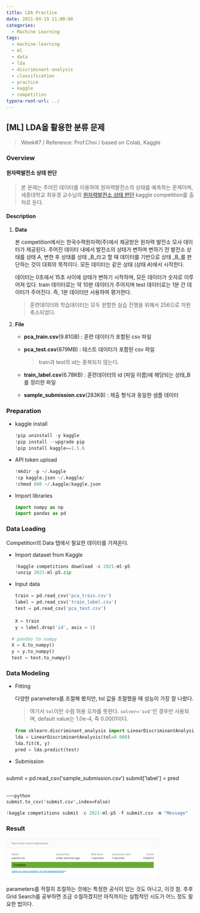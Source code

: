 ```yaml
---
title: LDA Practice
date: 2021-04-19 11:00:00
categories:
  - Machine Learning
tags:
  - machine-learning
  - ml
  - data
  - lda
  - discriminant-analysis
  - classification
  - practice
  - kaggle
  - competition
typora-root-url: ../
---
```




## [ML] LDA을 활용한 분류 문제

> Week#7 / Reference: Prof.Choi / based on Colab, Kaggle



### Overview

#### 원자력발전소 상태 판단

> 본 문제는 주어진 데이터를 이용하여 원자력발전소의 상태를 예측하는 문제이며, 세종대학교 최유경 교수님의 [원자력발전소 상태 판단](https://www.kaggle.com/c/2021-ml-p5/overview) kaggle competition를 출처로 둔다.

#### Description

1. **Data**

   본 competition에서는 한국수력원자력(주)에서 제공받은 원자력 발전소 모사 데이터가 제공된다. 주어진 데이터 내에서 발전소의 상태가 변하며 변하기 전 발전소 상태를 상태 _A_, 변한 후 상태를 상태 _B_라고 할 때 데이터를 기반으로 상태 _B_를 판단하는 것이 대회의 목적이다. 모든 데이터는 같은 상태 (상태 _A_)에서 시작한다.

   데이터는 0초에서 15초 사이에 상태가 변하기 시작하며, 모든 데이터가 숫자로 이루어져 있다. train 데이터로는 약 10분 데이터가 주어지며 test 데이터로는 1분 간 데이터가 주어진다. 즉, 1분 데이터만 사용하여 평가한다.

   > 훈련데이터와 학습데이터는 모두 원할한 실습 진행을 위해서 256으로 차원 축소되었다.

2. **File**

   - **pca_train.csv**(9.81GB) : 훈련 데이터가 포함된 csv 파일

   - **pca_test.csv**(879MB) : 테스트 데이터가 포함된 csv 파일

     > train과 test의 id는 중복되지 않는다.

   - **train_label.csv**(6.78KB) : 훈련데이터의 id (파일 이름)에 해당되는 상태_B를 정리한 파일
   - **sample_submission.csv**(283KB) : 제출 형식과 동일한 샘플 데이터



### Preparation

- kaggle install

  ~~~python
  !pip uninstall -y kaggle
  !pip install --upgrade pip
  !pip install kaggle==1.5.6
  ~~~

- API token upload

  ~~~python
  !mkdir -p ~/.kaggle
  !cp kaggle.json ~/.kaggle/
  !chmod 600 ~/.kaggle/kaggle.json
  ~~~

- Import libraries

  ~~~python
  import numpy as np
  import pandas as pd
  ~~~



### Data Loading

Competition의 Data 탭에서 필요한 데이터를 가져온다.

- Import dataset from Kaggle

  ~~~python
  !kaggle competitions download -c 2021-ml-p5
  !unzip 2021-ml-p5.zip
  ~~~

- Input data

  ~~~python
  train = pd.read_csv('pca_train.csv')
  label = pd.read_csv('train_label.csv')
  test = pd.read_csv('pca_test.csv')
  
  X = train
  y = label.drop('id', axis = 1)
  ~~~
  
~~~python
  # pandas to numpy
  X = X.to_numpy()
  y = y.to_numpy()
  test = test.to_numpy()
~~~


### Data Modeling

- Fitting

  다양한 parameters를 조절해 봤지만, tol 값을 조절했을 때 성능이 가장 잘 나왔다.

  > 여기서 `tol`이란 수렴 허용 오차를 뜻한다. `solver='svd'`인 경우만 사용되며, default value는 1.0e-4, 즉 0.0001이다.

  ~~~python
  from sklearn.discriminant_analysis import LinearDiscriminantAnalysis
  lda = LinearDiscriminantAnalysis(tol=0.008)
  lda.fit(X, y)
  pred = lda.predict(test)
  ~~~

- Submission

  ~~~python
submit = pd.read_csv('sample_submission.csv')
  submit['label'] = pred
  ~~~
  
  ~~~python
  submit.to_csv('submit.csv',index=False)
  ~~~
  
  ~~~python
  !kaggle competitions submit -c 2021-ml-p5 -f submit.csv -m "Message"
  ~~~
  
  


### Result

<img src="/images/post18-ml-w7-2/1.png" alt="score" style="zoom:40%;border:none" /> 

parameters를 적절히 조절하는 것에는 특정한 공식이 있는 것도 아니고, 이것 참. 추후 Grid Search를 공부하면 조금 수월하겠지만 아직까지는 실험적인 시도가 어느 정도 필요한 법이다.